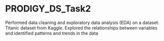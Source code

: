 # PRODIGY_DS_Task2
Performed data cleaning and exploratory data analysis (EDA) on a dataset: Titanic dataset from Kaggle. Explored the relationships between variables and identified patterns and trends in the data
